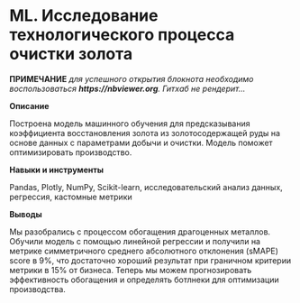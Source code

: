 # ML. Исследование технологического процесса очистки золота

__ПРИМЕЧАНИЕ__ _для успешного открытия блокнота необходимо воспользоваться __https://nbviewer.org__. Гитхаб не рендерит..._

__Описание__ 

Построена модель машинного обучения для предсказывания коэффициента восстановления золота из золотосодержащей руды на основе данных с параметрами добычи и очистки. 
Модель поможет оптимизировать производство.

__Навыки и инструменты__ 

Pandas, Plotly, NumPy, Scikit-learn, исследовательский анализ данных, регрессия, кастомные метрики

__Выводы__

Мы разобрались с процессом обогащения драгоценных металлов. Обучили модель с помощью линейной регрессии и получили на метрике симметричного среднего абсолютного отклонения (sMAPE)  score в 9%, что достаточно хороший результат при граничном критерии метрики в 15% от бизнеса. Теперь мы можем прогнозировать эффективность обогащения и определять ботлнеки для оптимизации производства.


